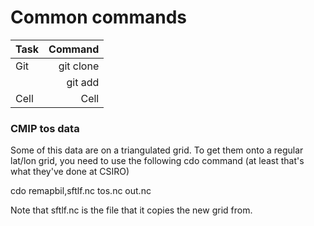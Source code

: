 # Common commands

| Task   | Command    |
| ------ | ------:    |
|  Git   | git clone  |
|        | git add    |
|  Cell  |  Cell      | 


### CMIP tos data

Some of this data are on a triangulated grid. To get them onto a regular lat/lon grid, you need to use the following cdo command (at least that's what they've done at CSIRO)

cdo remapbil,sftlf.nc tos.nc out.nc

Note that sftlf.nc is the file that it copies the new grid from.

